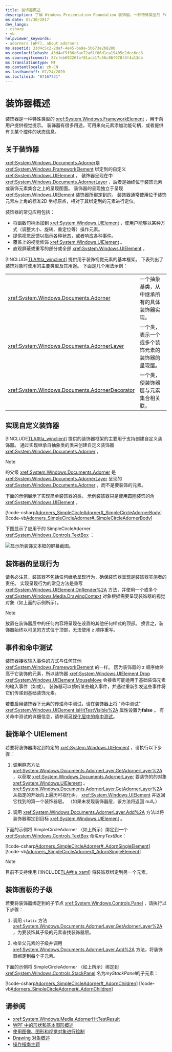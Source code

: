 ```yaml
---
title: 装饰器概述
description: 了解 Windows Presentation Foundation 装饰器，一种特殊类型的 FrameworkElement，用于向用户提供提示，例如元素的函数句柄。
ms.date: 03/30/2017
dev_langs:
- csharp
- vb
helpviewer_keywords:
- adorners [WPF], about adorners
ms.assetid: 33d4c5c2-2daf-4e45-ba9a-5b673e2b8280
ms.openlocfilehash: 43d4af9f86c6ae72a61f86d1ca19405c2dcc6cc8
ms.sourcegitcommit: 87cfeb69226fef01acb17c56c86f978f4f4a13db
ms.translationtype: MT
ms.contentlocale: zh-CN
ms.lasthandoff: 07/24/2020
ms.locfileid: "87167731"
---
```

# <a name="adorners-overview"></a>装饰器概述

装饰器是一种特殊类型的 <xref:System.Windows.FrameworkElement> ，用于向用户提供视觉提示。 装饰器有很多用途，可用来向元素添加功能句柄，或者提供有关某个控件的状态信息。

## <a name="about-adorners"></a>关于装饰器

<xref:System.Windows.Documents.Adorner>是 <xref:System.Windows.FrameworkElement> 绑定到的自定义 <xref:System.Windows.UIElement> 。 装饰器呈现在中 <xref:System.Windows.Documents.AdornerLayer> ，后者是始终位于装饰元素或装饰元素集合之上的呈现图面。 装饰器的呈现独立于呈现 <xref:System.Windows.UIElement> 装饰器所绑定到的。 装饰器通常使用位于装饰元素左上角的标准2D 坐标原点，相对于其绑定到的元素进行定位。

装饰器的常见应用包括：

- 将函数句柄添加到 <xref:System.Windows.UIElement> ，使用户能够以某种方式（调整大小、旋转、重定位等）操作元素。
- 提供视觉反馈以指示各种状态，或者响应各种事件。
- 覆盖上的视觉修饰 <xref:System.Windows.UIElement> 。
- 直观屏蔽或重写的部分或全部 <xref:System.Windows.UIElement> 。

[!INCLUDE[TLA#tla_winclient](../../../../includes/tlasharptla-winclient-md.md)] 提供用于装饰视觉元素的基本框架。 下表列出了装饰对象时使用的主要类型及其用途。 下面是几个用法示例：

|||
|-|-|
|<xref:System.Windows.Documents.Adorner>|一个抽象基类，从中继承所有的具体装饰器实现。|
|<xref:System.Windows.Documents.AdornerLayer>|一个类，表示一个或多个装饰元素的装饰器的呈现层。|
|<xref:System.Windows.Documents.AdornerDecorator>|一个类，使装饰器层与元素集合相关联。|

## <a name="implementing-a-custom-adorner"></a>实现自定义装饰器

[!INCLUDE[TLA#tla_winclient](../../../../includes/tlasharptla-winclient-md.md)] 提供的装饰器框架的主要用于支持创建自定义装饰器。 通过实现继承自抽象类的类来创建自定义装饰器 <xref:System.Windows.Documents.Adorner> 。

> [!NOTE]
> 的父级 <xref:System.Windows.Documents.Adorner> 是 <xref:System.Windows.Documents.AdornerLayer> 呈现的 <xref:System.Windows.Documents.Adorner> ，而不是要装饰的元素。

下面的示例展示了实现简单装饰器的类。 示例装饰器只是使用圆圈装饰的角 <xref:System.Windows.UIElement> 。

[!code-csharp[Adorners_SimpleCircleAdorner#_SimpleCircleAdornerBody](~/samples/snippets/csharp/VS_Snippets_Wpf/Adorners_SimpleCircleAdorner/CSharp/Window1.xaml.cs#_simplecircleadornerbody)]
[!code-vb[Adorners_SimpleCircleAdorner#_SimpleCircleAdornerBody](~/samples/snippets/visualbasic/VS_Snippets_Wpf/Adorners_SimpleCircleAdorner/VisualBasic/Window1.xaml.vb#_simplecircleadornerbody)]
  
下图显示了应用于的 SimpleCircleAdorner <xref:System.Windows.Controls.TextBox> ：

![显示所装饰文本框的屏幕截图。](./media/adorners-overview/simplecircleadorner-textbox.png)

## <a name="rendering-behavior-for-adorners"></a>装饰器的呈现行为

请务必注意，装饰器不包括任何继承呈现行为，确保装饰器呈现是装饰器实施者的责任。 实现呈现行为的常见方法是重写 <xref:System.Windows.UIElement.OnRender%2A> 方法，并使用一个或多个 <xref:System.Windows.Media.DrawingContext> 对象根据需要呈现装饰器的视觉对象（如上面的示例所示）。

> [!NOTE]
> 放置在装饰器层中的任何内容将呈现在设置的其他任何样式的顶部。 换言之，装饰器始终以可见的方式位于顶部，无法使用 z 顺序重写。

## <a name="events-and-hit-testing"></a>事件和命中测试

装饰器接收输入事件的方式与任何其他 <xref:System.Windows.FrameworkElement> 的一样。  因为装饰器的 z 顺序始终高于它装饰的元素，所以装饰器 <xref:System.Windows.UIElement.Drop> <xref:System.Windows.UIElement.MouseMove> 会接收可能适用于基础装饰元素的输入事件（如或）。  装饰器可以侦听某些输入事件，并通过重新引发这些事件将它们传递到基础装饰元素。

若要启用装饰器下元素的传递命中测试，请在装饰器上将 "命中测试" <xref:System.Windows.UIElement.IsHitTestVisible%2A> 属性设置为**false** 。  有关命中测试的详细信息，请参阅[可视化层中的命中测试](../graphics-multimedia/hit-testing-in-the-visual-layer.md)。

## <a name="adorning-a-single-uielement"></a>装饰单个 UIElement

若要将装饰器绑定到特定的 <xref:System.Windows.UIElement> ，请执行以下步骤：

1. 调用静态方法 <xref:System.Windows.Documents.AdornerLayer.GetAdornerLayer%2A> ，以获取 <xref:System.Windows.Documents.AdornerLayer> 要装饰的的对象 <xref:System.Windows.UIElement> 。 <xref:System.Windows.Documents.AdornerLayer.GetAdornerLayer%2A>从指定的开始向上遍历可视化树， <xref:System.Windows.UIElement> 并返回它找到的第一个装饰器层。 （如果未发现装饰器层，该方法将返回 null。）

2. 调用 <xref:System.Windows.Documents.AdornerLayer.Add%2A> 方法以将装饰器绑定到目标 <xref:System.Windows.UIElement> 。

 下面的示例将 SimpleCircleAdorner （如上所示）绑定到一个 <xref:System.Windows.Controls.TextBox> 命名*myTextBox*：

 [!code-csharp[Adorners_SimpleCircleAdorner#_AdornSingleElement](~/samples/snippets/csharp/VS_Snippets_Wpf/Adorners_SimpleCircleAdorner/CSharp/Window1.xaml.cs#_adornsingleelement)]
 [!code-vb[Adorners_SimpleCircleAdorner#_AdornSingleElement](~/samples/snippets/visualbasic/VS_Snippets_Wpf/Adorners_SimpleCircleAdorner/VisualBasic/Window1.xaml.vb#_adornsingleelement)]

> [!NOTE]
> 目前不支持使用 [!INCLUDE[TLA#tla_xaml](../../../../includes/tlasharptla-xaml-md.md)] 将装饰器绑定到另一个元素。

## <a name="adorning-the-children-of-a-panel"></a>装饰面板的子级

若要将装饰器绑定到的子节点 <xref:System.Windows.Controls.Panel> ，请执行以下步骤：

1. 调用 `static` 方法 <xref:System.Windows.Documents.AdornerLayer.GetAdornerLayer%2A> ，为要装饰其子级的元素查找装饰器层。

2. 枚举父元素的子级并调用 <xref:System.Windows.Documents.AdornerLayer.Add%2A> 方法，将装饰器绑定到每个子元素。

下面的示例将 SimpleCircleAdorner （如上所示）绑定到 <xref:System.Windows.Controls.StackPanel> 名为*myStackPanel*的子元素：

[!code-csharp[Adorners_SimpleCircleAdorner#_AdornChildren](~/samples/snippets/csharp/VS_Snippets_Wpf/Adorners_SimpleCircleAdorner/CSharp/Window1.xaml.cs#_adornchildren)]
[!code-vb[Adorners_SimpleCircleAdorner#_AdornChildren](~/samples/snippets/visualbasic/VS_Snippets_Wpf/Adorners_SimpleCircleAdorner/VisualBasic/Window1.xaml.vb#_adornchildren)]

## <a name="see-also"></a>请参阅

- <xref:System.Windows.Media.AdornerHitTestResult>
- [WPF 中的形状和基本图形概述](../graphics-multimedia/shapes-and-basic-drawing-in-wpf-overview.md)
- [使用图像、图形和视觉对象进行绘制](../graphics-multimedia/painting-with-images-drawings-and-visuals.md)
- [Drawing 对象概述](../graphics-multimedia/drawing-objects-overview.md)
- [操作指南主题](adorners-how-to-topics.md)
